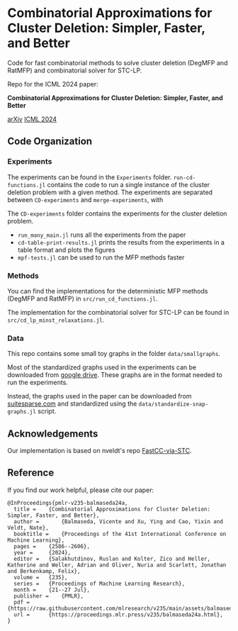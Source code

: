 # Combinatorial Approximations for Cluster Deletion: Simpler, Faster, and Better

Code for fast combinatorial methods to solve cluster deletion (DegMFP and RatMFP) and combinatorial solver for STC-LP.

Repo for the ICML 2024 paper:

**Combinatorial Approximations for Cluster Deletion: Simpler, Faster, and Better**

[arXiv](https://doi.org/10.48550/arXiv.2404.16131)
[ICML 2024](https://icml.cc/virtual/2024/poster/34522)

## Code Organization

### Experiments

The experiments can be found in the `Experiments` folder.
`run-cd-functions.jl` contains the code to run a single instance of the cluster deletion problem with a given method.
The experiments are separated between `CD-experiments` and `merge-experiments`, with 

The `CD-experiments` folder contains the experiments for the cluster deletion problem.
- `run_many_main.jl` runs all the experiments from the paper
- `cd-table-print-results.jl` prints the results from the experiments in a table format and plots the figures
- `mpf-tests.jl` can be used to run the MFP methods faster

### Methods

You can find the implementations for the deterministic MFP methods (DegMFP and RatMFP) in `src/run_cd_functions.jl`.

The implementation for the combinatorial solver for STC-LP can be found in `src/cd_lp_minst_relaxations.jl`.

### Data

This repo contains some small toy graphs in the folder `data/smallgraphs`.

Most of the standardized graphs used in the experiments can be downloaded from [google drive](https://drive.google.com/file/d/15ytTbvT0Bd55GlBVehc1kI3_Qo59AEjD/view?usp=drive_link). These graphs are in the format needed to run the experiments.

Instead, the graphs used in the paper can be downloaded from [suitesparse.com](https://people.engr.tamu.edu/davis/suitesparse.html) and standardized using the `data/standardize-snap-graphs.jl` script.

## Acknowledgements

Our implementation is based on nveldt's repo [FastCC-via-STC](https://github.com/nveldt/FastCC-via-STC/tree/main).

## Reference

If you find our work helpful, please cite our paper:
```
@InProceedings{pmlr-v235-balmaseda24a,
  title = 	 {Combinatorial Approximations for Cluster Deletion: Simpler, Faster, and Better},
  author =       {Balmaseda, Vicente and Xu, Ying and Cao, Yixin and Veldt, Nate},
  booktitle = 	 {Proceedings of the 41st International Conference on Machine Learning},
  pages = 	 {2586--2606},
  year = 	 {2024},
  editor = 	 {Salakhutdinov, Ruslan and Kolter, Zico and Heller, Katherine and Weller, Adrian and Oliver, Nuria and Scarlett, Jonathan and Berkenkamp, Felix},
  volume = 	 {235},
  series = 	 {Proceedings of Machine Learning Research},
  month = 	 {21--27 Jul},
  publisher =    {PMLR},
  pdf = 	 {https://raw.githubusercontent.com/mlresearch/v235/main/assets/balmaseda24a/balmaseda24a.pdf},
  url = 	 {https://proceedings.mlr.press/v235/balmaseda24a.html},
}
```
